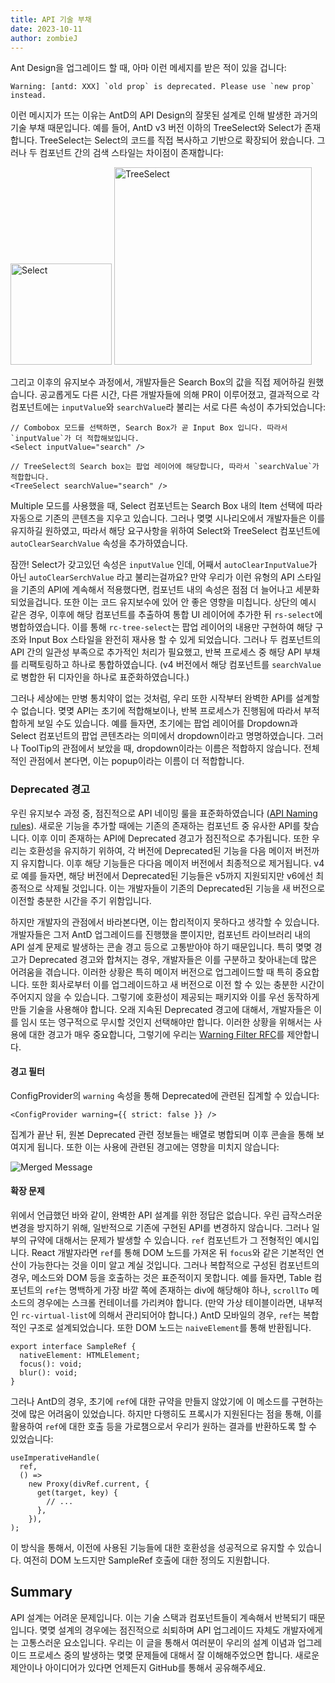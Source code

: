 ```yaml
---
title: API 기술 부채
date: 2023-10-11
author: zombieJ
---
```


Ant Design을 업그레이드 할 때, 아마 이런 메세지를 받은 적이 있을 겁니다:
<!-- You may have received this warning when upgrading Ant Design: -->

```text
Warning: [antd: XXX] `old prop` is deprecated. Please use `new prop` instead.
```

이런 메시지가 뜨는 이유는 AntD의 API Design의 잘못된 설계로 인해 발생한 과거의 기술 부채 때문입니다. 예를 들어, AntD v3 버전 이하의 TreeSelect와 Select가 존재합니다. TreeSelect는 Select의 코드를 직접 복사하고 기반으로 확장되어 왔습니다. 그러나 두 컴포넌트 간의 검색 스타일는 차이점이 존재합니다:

<img alt="Select" height="162" src="https://mdn.alipayobjects.com/huamei_7uahnr/afts/img/A*uDbxSKTLU8YAAAAAAAAAAAAADrJ8AQ/original" />

<img alt="TreeSelect" height="316" src="https://mdn.alipayobjects.com/huamei_7uahnr/afts/img/A*ggTeQqbnFVkAAAAAAAAAAAAADrJ8AQ/original" />

그리고 이후의 유지보수 과정에서, 개발자들은 Search Box의 값을 직접 제어하길 원했습니다. 공교롭게도 다른 시간, 다른 개발자들에 의해 PR이 이루어졌고, 결과적으로 각 컴포넌트에는 `inputValue`와 `searchValue`라 불리는 서로 다른 속성이 추가되었습니다:

```tsx
// Combobox 모드를 선택하면, Search Box가 곧 Input Box 입니다. 따라서 `inputValue`가 더 적합해보입니다. 
<Select inputValue="search" />

// TreeSelect의 Search box는 팝업 레이어에 해당합니다, 따라서 `searchValue`가 적합합니다.
<TreeSelect searchValue="search" />
```

Multiple 모드를 사용했을 때, Select 컴포넌트는 Search Box 내의 Item 선택에 따라 자동으로 기존의 콘텐츠을 지우고 있습니다. 그러나 몆몆 시나리오에서 개발자들은 이를 유지하길 원하였고, 따라서 해당 요구사항을 위하여 Select와 TreeSelect 컴포넌트에 `autoClearSearchValue` 속성을 추가하였습니다.

잠깐! Select가 갖고있던 속성은 `inputValue` 인데, 어째서 `autoClearInputValue`가 아닌 `autoClearSerchValue` 라고 불리는걸까요? 만약 우리가 이런 유형의 API 스타일을 기존의 API에 계속해서 적용했다면, 컴포넌트 내의 속성은 점점 더 늘어나고 세분화 되었을겁니다. 또한 이는 코드 유지보수에 있어 안 좋은 영향을 미칩니다. 상단의 예시 같은 경우, 이후에 해당 컴포넌트를 추출하여 통합 UI 레이어에 추가한 뒤 `rs-select`에 병합하였습니다. 이를 통해 `rc-tree-select`는 팝업 레이어의 내용만 구현하여 해당 구조와 Input Box 스타일을 완전히 재사용 할 수 있게 되었습니다. 그러나 두 컴포넌트의 API 간의 일관성 부족으로 추가적인 처리가 필요했고, 반복 프로세스 중 해당 API 부채를 리팩토링하고 하나로 통합하였습니다. (v4 버전에서 해당 컴포넌트를 `searchValue`로 병합한 뒤 디자인을 하나로 표준화하였습니다.)

그러나 세상에는 만병 통치약이 없는 것처럼, 우리 또한 시작부터 완벽한 API를 설계할 수 없습니다. 몆몆 API는 초기에 적합해보이나, 반복 프로세스가 진행됨에 따라서 부적합하게 보일 수도 있습니다. 예를 들자면, 초기에는 팝업 레이어를 Dropdown과 Select 컴포넌트의 팝업 콘텐츠라는 의미에서 dropdown이라고 명명하였습니다. 그러나 ToolTip의 관점에서 보았을 때, dropdown이라는 이름은 적합하지 않습니다. 전체적인 관점에서 본다면, 이는 popup이라는 이름이 더 적합합니다.

### Deprecated 경고

우린 유지보수 과정 중, 점진적으로 API 네이밍 룰을 표준화하였습니다 ([API Naming rules](https://github.com/ant-design/ant-design/wiki/API-Naming-rules)). 새로운 기능을 추가할 때에는 기존의 존재하는 컴포넌트 중 유사한 API를 찾습니다. 이후 이미 존재하는 API에 Deprecated 경고가 점진적으로 추가됩니다. 또한 우리는 호환성을 유지하기 위하여, 각 버전에 Deprecated된 기능을 다음 메이저 버전까지 유지합니다. 이후 해당 기능들은 다다음 메이저 버전에서 최종적으로 제거됩니다. v4로 예를 들자면, 해당 버전에서 Deprecated된 기능들은 v5까지 지원되지만 v6에선 최종적으로 삭제될 것입니다. 이는 개발자들이 기존의 Deprecated된 기능을 새 버전으로 이전할 충분한 시간을 주기 위함입니다.

하지만 개발자의 관점에서 바라본다면, 이는 합리적이지 못하다고 생각할 수 있습니다. 개발자들은 그저 AntD 업그레이드를 진행했을 뿐이지만, 컴포넌트 라이브러리 내의 API 설계 문제로 발생하는 콘솔 경고 등으로 고통받아야 하기 때문입니다.
특히 몆몆 경고가 Deprecated 경고와 합쳐지는 경우, 개발자들은 이를 구분하고 찾아내는데 많은 어려움을 겪습니다. 이러한 상황은 특히 메이저 버전으로 업그레이드할 때 특히 중요합니다. 또한 회사로부터 이를 업그레이드하고 새 버전으로 이전 할 수 있는 충분한 시간이 주어지지 않을 수 있습니다. 그렇기에 호환성이 제공되는 패키지와 이를 우선 동작하게 만들 기술을 사용해야 합니다. 오래 지속된 Deprecated 경고에 대해서, 개발자들은 이를 임시 또는 영구적으로 무시할 것인지 선택해야만 합니다. 이러한 상황을 위해서는 사용에 대한 경고가 매우 중요합니다, 그렇기에 우리는 [Warning Filter RFC](https://github.com/ant-design/ant-design/discussions/44551)를 제안합니다.

#### 경고 필터

ConfigProvider의 `warning` 속성을 통해 Deprecated에 관련된 집계할 수 있습니다:

```tsx
<ConfigProvider warning={{ strict: false }} />
```

집계가 끝난 뒤, 원본 Deprecated 관련 정보들는 배열로 병합되며 이후 콘솔을 통해 보여지게 됩니다. 또한 이는 사용에 관련된 경고에는 영향을 미치지 않습니다:

![Merged Message](https://mdn.alipayobjects.com/huamei_7uahnr/afts/img/A*MG-rQ4NSbbcAAAAAAAAAAAAADrJ8AQ/original)

#### 확장 문제

위에서 언급했던 바와 같이, 완벽한 API 설계를 위한 정답은 없습니다. 우린 급작스러운 변경을 방지하기 위해, 일반적으로 기존에 구현된 API를 변경하지 않습니다. 그러나 일부의 규약에 대해서는 문제가 발생할 수 있습니다. `ref` 컴포넌트가 그 전형적인 예시입니다. React 개발자라면 `ref`를 통해 DOM 노드를 가져온 뒤 `focus`와 같은 기본적인 연산이 가능한다는 것을 이미 알고 계실 것입니다. 그러나 복합적으로 구성된 컴포넌트의 경우, 메소드와 DOM 등을 호출하는 것은 표준적이지 못합니다. 예를 들자면, Table 컴포넌트의 `ref`는 명백하게 가장 바깥 쪽에 존재하는 div에 해당해야 하나, `scrollTo` 메소드의 경우에는 스크롤 컨테이너를 가리켜야 합니다. (만약 가상 테이블이라면, 내부적인 `rc-virtual-list`에 의해서 관리되어야 합니다.) AntD 모바일의 경우, `ref`는 복합적인 구조로 설계되었습니다. 또한 DOM 노드는 `naiveElement`를 통해 반환됩니다.

```tsx
export interface SampleRef {
  nativeElement: HTMLElement;
  focus(): void;
  blur(): void;
}
```

그러나 AntD의 경우, 초기에 `ref`에 대한 규약을 만들지 않았기에 이 메소드를 구현하는 것에 많은 어려움이 있었습니다.
하지만 다행히도 프록시가 지원된다는 점을 통해, 이를 활용하여 `ref`에 대한 호출 등을 가로챔으로서 우리가 원하는 결과를 반환하도록 할 수 있었습니다:

```tsx
useImperativeHandle(
  ref,
  () =>
    new Proxy(divRef.current, {
      get(target, key) {
        // ...
      },
    }),
);
```

이 방식을 통해서, 이전에 사용된 기능들에 대한 호환성을 성공적으로 유지할 수 있습니다. 여전히 DOM 노드지만 SampleRef 호출에 대한 정의도 지원합니다.

## Summary

API 설계는 어려운 문제입니다. 이는 기술 스택과 컴포넌트들이 계속해서 반복되기 때문입니다. 몆몆 설계의 경우에는 점진적으로 쇠퇴하며 API 업그레이드 자체도 개발자에게는 고통스러운 요소입니다. 우리는 이 글을 통해서 여러분이 우리의 설계 이념과 업그레이드 프로세스 중의 발생하는 몆몆 문제들에 대해서 잘 이해해주었으면 합니다. 새로운 제안이나 아이디어가 있다면 언제든지 GitHub를 통해서 공유해주세요.
